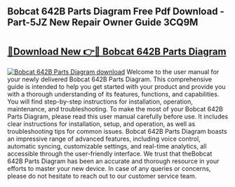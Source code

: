## Bobcat 642B Parts Diagram Free Pdf Download - Part-5JZ New Repair Owner Guide 3CQ9M

# <h2><a href="http://dfurvo.blite.top/?on=Bobcat+642B+Parts+Diagram">🔗Download New 👉🔴 Bobcat 642B Parts Diagram</a></h2>

[![Bobcat 642B Parts Diagram download](https://i.imgur.com/lujVjoI.png)](http://dfurvo.blite.top/?on=Bobcat+642B+Parts+Diagram)
Welcome to the user manual for your newly delivered Bobcat 642B Parts Diagram. This comprehensive guide is intended to help you get started with your product and provide you with a thorough understanding of its features, functions, and capabilities. You will find step-by-step instructions for installation, operation, maintenance, and troubleshooting. To make the most of your Bobcat 642B Parts Diagram, please read this user manual carefully before use. It includes clear instructions for installation, setup, and operation, as well as troubleshooting tips for common issues. Bobcat 642B Parts Diagram boasts an impressive range of advanced features, including voice control, automatic syncing, customizable settings, and real-time analytics, all accessible through the user-friendly interface. We trust that theBobcat 642B Parts Diagram has been an accurate and thorough resource in your efforts to master your new device. In case of any queries or concerns, please do not hesitate to reach out to our customer service team.
